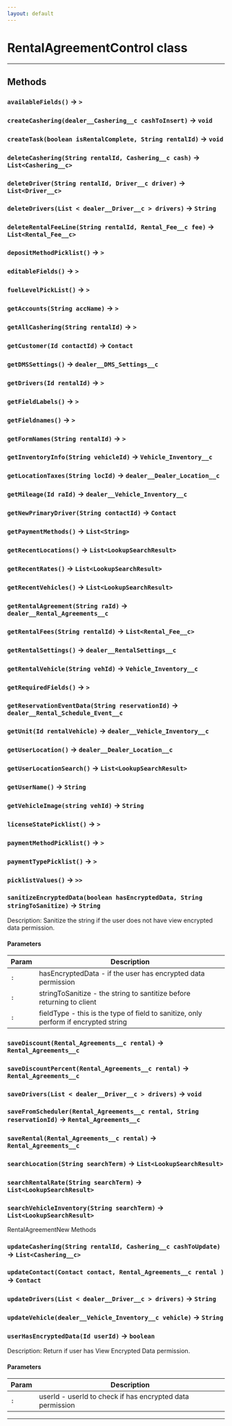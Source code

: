 ```yaml
---
layout: default
---
```

# RentalAgreementControl class
---
## Methods
### `availableFields()` → `>`
### `createCashering(dealer__Cashering__c cashToInsert)` → `void`
### `createTask(boolean isRentalComplete, String rentalId)` → `void`
### `deleteCashering(String rentalId, Cashering__c cash)` → `List<Cashering__c>`
### `deleteDriver(String rentalId, Driver__c driver)` → `List<Driver__c>`
### `deleteDrivers(List < dealer__Driver__c > drivers)` → `String`
### `deleteRentalFeeLine(String rentalId, Rental_Fee__c fee)` → `List<Rental_Fee__c>`
### `depositMethodPicklist()` → `>`
### `editableFields()` → `>`
### `fuelLevelPickList()` → `>`
### `getAccounts(String accName)` → `>`
### `getAllCashering(String rentalId)` → `>`
### `getCustomer(Id contactId)` → `Contact`
### `getDMSSettings()` → `dealer__DMS_Settings__c`
### `getDrivers(Id rentalId)` → `>`
### `getFieldLabels()` → `>`
### `getFieldnames()` → `>`
### `getFormNames(String rentalId)` → `>`
### `getInventoryInfo(String vehicleId)` → `Vehicle_Inventory__c`
### `getLocationTaxes(String locId)` → `dealer__Dealer_Location__c`
### `getMileage(Id raId)` → `dealer__Vehicle_Inventory__c`
### `getNewPrimaryDriver(String contactId)` → `Contact`
### `getPaymentMethods()` → `List<String>`
### `getRecentLocations()` → `List<LookupSearchResult>`
### `getRecentRates()` → `List<LookupSearchResult>`
### `getRecentVehicles()` → `List<LookupSearchResult>`
### `getRentalAgreement(String raId)` → `dealer__Rental_Agreements__c`
### `getRentalFees(String rentalId)` → `List<Rental_Fee__c>`
### `getRentalSettings()` → `dealer__RentalSettings__c`
### `getRentalVehicle(String vehId)` → `Vehicle_Inventory__c`
### `getRequiredFields()` → `>`
### `getReservationEventData(String reservationId)` → `dealer__Rental_Schedule_Event__c`
### `getUnit(Id rentalVehicle)` → `dealer__Vehicle_Inventory__c`
### `getUserLocation()` → `dealer__Dealer_Location__c`
### `getUserLocationSearch()` → `List<LookupSearchResult>`
### `getUserName()` → `String`
### `getVehicleImage(string vehId)` → `String`
### `licenseStatePicklist()` → `>`
### `paymentMethodPicklist()` → `>`
### `paymentTypePicklist()` → `>`
### `picklistValues()` → `>>`
### `sanitizeEncryptedData(boolean hasEncryptedData, String stringToSanitize)` → `String`

 Description: Sanitize the string if the user does not have view encrypted data permission.

#### Parameters
|Param|Description|
|-----|-----------|
|`:` |  hasEncryptedData - if the user has encrypted data permission |
|`:` |  stringToSanitize - the string to santitize before returning to client |
|`:` |  fieldType - this is the type of field to sanitize, only perform if encrypted string |

### `saveDiscount(Rental_Agreements__c rental)` → `Rental_Agreements__c`
### `saveDiscountPercent(Rental_Agreements__c rental)` → `Rental_Agreements__c`
### `saveDrivers(List < dealer__Driver__c > drivers)` → `void`
### `saveFromScheduler(Rental_Agreements__c rental, String reservationId)` → `Rental_Agreements__c`
### `saveRental(Rental_Agreements__c rental)` → `Rental_Agreements__c`
### `searchLocation(String searchTerm)` → `List<LookupSearchResult>`
### `searchRentalRate(String searchTerm)` → `List<LookupSearchResult>`
### `searchVehicleInventory(String searchTerm)` → `List<LookupSearchResult>`

 RentalAgreementNew Methods

### `updateCashering(String rentalId, Cashering__c cashToUpdate)` → `List<Cashering__c>`
### `updateContact(Contact contact, Rental_Agreements__c rental )` → `Contact`
### `updateDrivers(List < dealer__Driver__c > drivers)` → `String`
### `updateVehicle(dealer__Vehicle_Inventory__c vehicle)` → `String`
### `userHasEncryptedData(Id userId)` → `boolean`

 Description: Return if user has View Encrypted Data permission.

#### Parameters
|Param|Description|
|-----|-----------|
|`:` |  userId - userId to check if has encrypted data permission |

---
